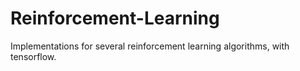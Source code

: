 # Reinforcement-Learning

Implementations for several reinforcement learning algorithms, with tensorflow.
